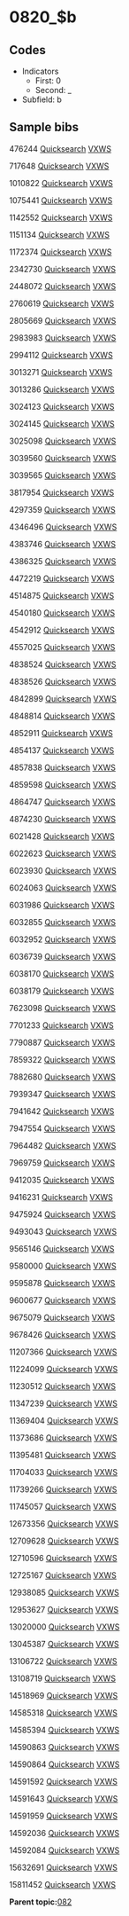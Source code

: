 # 0820\_$b

## Codes

-   Indicators
    -   First: 0
    -   Second: \_
-   Subfield: b

## Sample bibs

476244 [Quicksearch](https://search.library.yale.edu/catalog/476244) [VXWS](http://prodorbis.library.yale.edu:7014/vxws/GetHoldingsService?bibId=476244)

717648 [Quicksearch](https://search.library.yale.edu/catalog/717648) [VXWS](http://prodorbis.library.yale.edu:7014/vxws/GetHoldingsService?bibId=717648)

1010822 [Quicksearch](https://search.library.yale.edu/catalog/1010822) [VXWS](http://prodorbis.library.yale.edu:7014/vxws/GetHoldingsService?bibId=1010822)

1075441 [Quicksearch](https://search.library.yale.edu/catalog/1075441) [VXWS](http://prodorbis.library.yale.edu:7014/vxws/GetHoldingsService?bibId=1075441)

1142552 [Quicksearch](https://search.library.yale.edu/catalog/1142552) [VXWS](http://prodorbis.library.yale.edu:7014/vxws/GetHoldingsService?bibId=1142552)

1151134 [Quicksearch](https://search.library.yale.edu/catalog/1151134) [VXWS](http://prodorbis.library.yale.edu:7014/vxws/GetHoldingsService?bibId=1151134)

1172374 [Quicksearch](https://search.library.yale.edu/catalog/1172374) [VXWS](http://prodorbis.library.yale.edu:7014/vxws/GetHoldingsService?bibId=1172374)

2342730 [Quicksearch](https://search.library.yale.edu/catalog/2342730) [VXWS](http://prodorbis.library.yale.edu:7014/vxws/GetHoldingsService?bibId=2342730)

2448072 [Quicksearch](https://search.library.yale.edu/catalog/2448072) [VXWS](http://prodorbis.library.yale.edu:7014/vxws/GetHoldingsService?bibId=2448072)

2760619 [Quicksearch](https://search.library.yale.edu/catalog/2760619) [VXWS](http://prodorbis.library.yale.edu:7014/vxws/GetHoldingsService?bibId=2760619)

2805669 [Quicksearch](https://search.library.yale.edu/catalog/2805669) [VXWS](http://prodorbis.library.yale.edu:7014/vxws/GetHoldingsService?bibId=2805669)

2983983 [Quicksearch](https://search.library.yale.edu/catalog/2983983) [VXWS](http://prodorbis.library.yale.edu:7014/vxws/GetHoldingsService?bibId=2983983)

2994112 [Quicksearch](https://search.library.yale.edu/catalog/2994112) [VXWS](http://prodorbis.library.yale.edu:7014/vxws/GetHoldingsService?bibId=2994112)

3013271 [Quicksearch](https://search.library.yale.edu/catalog/3013271) [VXWS](http://prodorbis.library.yale.edu:7014/vxws/GetHoldingsService?bibId=3013271)

3013286 [Quicksearch](https://search.library.yale.edu/catalog/3013286) [VXWS](http://prodorbis.library.yale.edu:7014/vxws/GetHoldingsService?bibId=3013286)

3024123 [Quicksearch](https://search.library.yale.edu/catalog/3024123) [VXWS](http://prodorbis.library.yale.edu:7014/vxws/GetHoldingsService?bibId=3024123)

3024145 [Quicksearch](https://search.library.yale.edu/catalog/3024145) [VXWS](http://prodorbis.library.yale.edu:7014/vxws/GetHoldingsService?bibId=3024145)

3025098 [Quicksearch](https://search.library.yale.edu/catalog/3025098) [VXWS](http://prodorbis.library.yale.edu:7014/vxws/GetHoldingsService?bibId=3025098)

3039560 [Quicksearch](https://search.library.yale.edu/catalog/3039560) [VXWS](http://prodorbis.library.yale.edu:7014/vxws/GetHoldingsService?bibId=3039560)

3039565 [Quicksearch](https://search.library.yale.edu/catalog/3039565) [VXWS](http://prodorbis.library.yale.edu:7014/vxws/GetHoldingsService?bibId=3039565)

3817954 [Quicksearch](https://search.library.yale.edu/catalog/3817954) [VXWS](http://prodorbis.library.yale.edu:7014/vxws/GetHoldingsService?bibId=3817954)

4297359 [Quicksearch](https://search.library.yale.edu/catalog/4297359) [VXWS](http://prodorbis.library.yale.edu:7014/vxws/GetHoldingsService?bibId=4297359)

4346496 [Quicksearch](https://search.library.yale.edu/catalog/4346496) [VXWS](http://prodorbis.library.yale.edu:7014/vxws/GetHoldingsService?bibId=4346496)

4383746 [Quicksearch](https://search.library.yale.edu/catalog/4383746) [VXWS](http://prodorbis.library.yale.edu:7014/vxws/GetHoldingsService?bibId=4383746)

4386325 [Quicksearch](https://search.library.yale.edu/catalog/4386325) [VXWS](http://prodorbis.library.yale.edu:7014/vxws/GetHoldingsService?bibId=4386325)

4472219 [Quicksearch](https://search.library.yale.edu/catalog/4472219) [VXWS](http://prodorbis.library.yale.edu:7014/vxws/GetHoldingsService?bibId=4472219)

4514875 [Quicksearch](https://search.library.yale.edu/catalog/4514875) [VXWS](http://prodorbis.library.yale.edu:7014/vxws/GetHoldingsService?bibId=4514875)

4540180 [Quicksearch](https://search.library.yale.edu/catalog/4540180) [VXWS](http://prodorbis.library.yale.edu:7014/vxws/GetHoldingsService?bibId=4540180)

4542912 [Quicksearch](https://search.library.yale.edu/catalog/4542912) [VXWS](http://prodorbis.library.yale.edu:7014/vxws/GetHoldingsService?bibId=4542912)

4557025 [Quicksearch](https://search.library.yale.edu/catalog/4557025) [VXWS](http://prodorbis.library.yale.edu:7014/vxws/GetHoldingsService?bibId=4557025)

4838524 [Quicksearch](https://search.library.yale.edu/catalog/4838524) [VXWS](http://prodorbis.library.yale.edu:7014/vxws/GetHoldingsService?bibId=4838524)

4838526 [Quicksearch](https://search.library.yale.edu/catalog/4838526) [VXWS](http://prodorbis.library.yale.edu:7014/vxws/GetHoldingsService?bibId=4838526)

4842899 [Quicksearch](https://search.library.yale.edu/catalog/4842899) [VXWS](http://prodorbis.library.yale.edu:7014/vxws/GetHoldingsService?bibId=4842899)

4848814 [Quicksearch](https://search.library.yale.edu/catalog/4848814) [VXWS](http://prodorbis.library.yale.edu:7014/vxws/GetHoldingsService?bibId=4848814)

4852911 [Quicksearch](https://search.library.yale.edu/catalog/4852911) [VXWS](http://prodorbis.library.yale.edu:7014/vxws/GetHoldingsService?bibId=4852911)

4854137 [Quicksearch](https://search.library.yale.edu/catalog/4854137) [VXWS](http://prodorbis.library.yale.edu:7014/vxws/GetHoldingsService?bibId=4854137)

4857838 [Quicksearch](https://search.library.yale.edu/catalog/4857838) [VXWS](http://prodorbis.library.yale.edu:7014/vxws/GetHoldingsService?bibId=4857838)

4859598 [Quicksearch](https://search.library.yale.edu/catalog/4859598) [VXWS](http://prodorbis.library.yale.edu:7014/vxws/GetHoldingsService?bibId=4859598)

4864747 [Quicksearch](https://search.library.yale.edu/catalog/4864747) [VXWS](http://prodorbis.library.yale.edu:7014/vxws/GetHoldingsService?bibId=4864747)

4874230 [Quicksearch](https://search.library.yale.edu/catalog/4874230) [VXWS](http://prodorbis.library.yale.edu:7014/vxws/GetHoldingsService?bibId=4874230)

6021428 [Quicksearch](https://search.library.yale.edu/catalog/6021428) [VXWS](http://prodorbis.library.yale.edu:7014/vxws/GetHoldingsService?bibId=6021428)

6022623 [Quicksearch](https://search.library.yale.edu/catalog/6022623) [VXWS](http://prodorbis.library.yale.edu:7014/vxws/GetHoldingsService?bibId=6022623)

6023930 [Quicksearch](https://search.library.yale.edu/catalog/6023930) [VXWS](http://prodorbis.library.yale.edu:7014/vxws/GetHoldingsService?bibId=6023930)

6024063 [Quicksearch](https://search.library.yale.edu/catalog/6024063) [VXWS](http://prodorbis.library.yale.edu:7014/vxws/GetHoldingsService?bibId=6024063)

6031986 [Quicksearch](https://search.library.yale.edu/catalog/6031986) [VXWS](http://prodorbis.library.yale.edu:7014/vxws/GetHoldingsService?bibId=6031986)

6032855 [Quicksearch](https://search.library.yale.edu/catalog/6032855) [VXWS](http://prodorbis.library.yale.edu:7014/vxws/GetHoldingsService?bibId=6032855)

6032952 [Quicksearch](https://search.library.yale.edu/catalog/6032952) [VXWS](http://prodorbis.library.yale.edu:7014/vxws/GetHoldingsService?bibId=6032952)

6036739 [Quicksearch](https://search.library.yale.edu/catalog/6036739) [VXWS](http://prodorbis.library.yale.edu:7014/vxws/GetHoldingsService?bibId=6036739)

6038170 [Quicksearch](https://search.library.yale.edu/catalog/6038170) [VXWS](http://prodorbis.library.yale.edu:7014/vxws/GetHoldingsService?bibId=6038170)

6038179 [Quicksearch](https://search.library.yale.edu/catalog/6038179) [VXWS](http://prodorbis.library.yale.edu:7014/vxws/GetHoldingsService?bibId=6038179)

7623098 [Quicksearch](https://search.library.yale.edu/catalog/7623098) [VXWS](http://prodorbis.library.yale.edu:7014/vxws/GetHoldingsService?bibId=7623098)

7701233 [Quicksearch](https://search.library.yale.edu/catalog/7701233) [VXWS](http://prodorbis.library.yale.edu:7014/vxws/GetHoldingsService?bibId=7701233)

7790887 [Quicksearch](https://search.library.yale.edu/catalog/7790887) [VXWS](http://prodorbis.library.yale.edu:7014/vxws/GetHoldingsService?bibId=7790887)

7859322 [Quicksearch](https://search.library.yale.edu/catalog/7859322) [VXWS](http://prodorbis.library.yale.edu:7014/vxws/GetHoldingsService?bibId=7859322)

7882680 [Quicksearch](https://search.library.yale.edu/catalog/7882680) [VXWS](http://prodorbis.library.yale.edu:7014/vxws/GetHoldingsService?bibId=7882680)

7939347 [Quicksearch](https://search.library.yale.edu/catalog/7939347) [VXWS](http://prodorbis.library.yale.edu:7014/vxws/GetHoldingsService?bibId=7939347)

7941642 [Quicksearch](https://search.library.yale.edu/catalog/7941642) [VXWS](http://prodorbis.library.yale.edu:7014/vxws/GetHoldingsService?bibId=7941642)

7947554 [Quicksearch](https://search.library.yale.edu/catalog/7947554) [VXWS](http://prodorbis.library.yale.edu:7014/vxws/GetHoldingsService?bibId=7947554)

7964482 [Quicksearch](https://search.library.yale.edu/catalog/7964482) [VXWS](http://prodorbis.library.yale.edu:7014/vxws/GetHoldingsService?bibId=7964482)

7969759 [Quicksearch](https://search.library.yale.edu/catalog/7969759) [VXWS](http://prodorbis.library.yale.edu:7014/vxws/GetHoldingsService?bibId=7969759)

9412035 [Quicksearch](https://search.library.yale.edu/catalog/9412035) [VXWS](http://prodorbis.library.yale.edu:7014/vxws/GetHoldingsService?bibId=9412035)

9416231 [Quicksearch](https://search.library.yale.edu/catalog/9416231) [VXWS](http://prodorbis.library.yale.edu:7014/vxws/GetHoldingsService?bibId=9416231)

9475924 [Quicksearch](https://search.library.yale.edu/catalog/9475924) [VXWS](http://prodorbis.library.yale.edu:7014/vxws/GetHoldingsService?bibId=9475924)

9493043 [Quicksearch](https://search.library.yale.edu/catalog/9493043) [VXWS](http://prodorbis.library.yale.edu:7014/vxws/GetHoldingsService?bibId=9493043)

9565146 [Quicksearch](https://search.library.yale.edu/catalog/9565146) [VXWS](http://prodorbis.library.yale.edu:7014/vxws/GetHoldingsService?bibId=9565146)

9580000 [Quicksearch](https://search.library.yale.edu/catalog/9580000) [VXWS](http://prodorbis.library.yale.edu:7014/vxws/GetHoldingsService?bibId=9580000)

9595878 [Quicksearch](https://search.library.yale.edu/catalog/9595878) [VXWS](http://prodorbis.library.yale.edu:7014/vxws/GetHoldingsService?bibId=9595878)

9600677 [Quicksearch](https://search.library.yale.edu/catalog/9600677) [VXWS](http://prodorbis.library.yale.edu:7014/vxws/GetHoldingsService?bibId=9600677)

9675079 [Quicksearch](https://search.library.yale.edu/catalog/9675079) [VXWS](http://prodorbis.library.yale.edu:7014/vxws/GetHoldingsService?bibId=9675079)

9678426 [Quicksearch](https://search.library.yale.edu/catalog/9678426) [VXWS](http://prodorbis.library.yale.edu:7014/vxws/GetHoldingsService?bibId=9678426)

11207366 [Quicksearch](https://search.library.yale.edu/catalog/11207366) [VXWS](http://prodorbis.library.yale.edu:7014/vxws/GetHoldingsService?bibId=11207366)

11224099 [Quicksearch](https://search.library.yale.edu/catalog/11224099) [VXWS](http://prodorbis.library.yale.edu:7014/vxws/GetHoldingsService?bibId=11224099)

11230512 [Quicksearch](https://search.library.yale.edu/catalog/11230512) [VXWS](http://prodorbis.library.yale.edu:7014/vxws/GetHoldingsService?bibId=11230512)

11347239 [Quicksearch](https://search.library.yale.edu/catalog/11347239) [VXWS](http://prodorbis.library.yale.edu:7014/vxws/GetHoldingsService?bibId=11347239)

11369404 [Quicksearch](https://search.library.yale.edu/catalog/11369404) [VXWS](http://prodorbis.library.yale.edu:7014/vxws/GetHoldingsService?bibId=11369404)

11373686 [Quicksearch](https://search.library.yale.edu/catalog/11373686) [VXWS](http://prodorbis.library.yale.edu:7014/vxws/GetHoldingsService?bibId=11373686)

11395481 [Quicksearch](https://search.library.yale.edu/catalog/11395481) [VXWS](http://prodorbis.library.yale.edu:7014/vxws/GetHoldingsService?bibId=11395481)

11704033 [Quicksearch](https://search.library.yale.edu/catalog/11704033) [VXWS](http://prodorbis.library.yale.edu:7014/vxws/GetHoldingsService?bibId=11704033)

11739266 [Quicksearch](https://search.library.yale.edu/catalog/11739266) [VXWS](http://prodorbis.library.yale.edu:7014/vxws/GetHoldingsService?bibId=11739266)

11745057 [Quicksearch](https://search.library.yale.edu/catalog/11745057) [VXWS](http://prodorbis.library.yale.edu:7014/vxws/GetHoldingsService?bibId=11745057)

12673356 [Quicksearch](https://search.library.yale.edu/catalog/12673356) [VXWS](http://prodorbis.library.yale.edu:7014/vxws/GetHoldingsService?bibId=12673356)

12709628 [Quicksearch](https://search.library.yale.edu/catalog/12709628) [VXWS](http://prodorbis.library.yale.edu:7014/vxws/GetHoldingsService?bibId=12709628)

12710596 [Quicksearch](https://search.library.yale.edu/catalog/12710596) [VXWS](http://prodorbis.library.yale.edu:7014/vxws/GetHoldingsService?bibId=12710596)

12725167 [Quicksearch](https://search.library.yale.edu/catalog/12725167) [VXWS](http://prodorbis.library.yale.edu:7014/vxws/GetHoldingsService?bibId=12725167)

12938085 [Quicksearch](https://search.library.yale.edu/catalog/12938085) [VXWS](http://prodorbis.library.yale.edu:7014/vxws/GetHoldingsService?bibId=12938085)

12953627 [Quicksearch](https://search.library.yale.edu/catalog/12953627) [VXWS](http://prodorbis.library.yale.edu:7014/vxws/GetHoldingsService?bibId=12953627)

13020000 [Quicksearch](https://search.library.yale.edu/catalog/13020000) [VXWS](http://prodorbis.library.yale.edu:7014/vxws/GetHoldingsService?bibId=13020000)

13045387 [Quicksearch](https://search.library.yale.edu/catalog/13045387) [VXWS](http://prodorbis.library.yale.edu:7014/vxws/GetHoldingsService?bibId=13045387)

13106722 [Quicksearch](https://search.library.yale.edu/catalog/13106722) [VXWS](http://prodorbis.library.yale.edu:7014/vxws/GetHoldingsService?bibId=13106722)

13108719 [Quicksearch](https://search.library.yale.edu/catalog/13108719) [VXWS](http://prodorbis.library.yale.edu:7014/vxws/GetHoldingsService?bibId=13108719)

14518969 [Quicksearch](https://search.library.yale.edu/catalog/14518969) [VXWS](http://prodorbis.library.yale.edu:7014/vxws/GetHoldingsService?bibId=14518969)

14585318 [Quicksearch](https://search.library.yale.edu/catalog/14585318) [VXWS](http://prodorbis.library.yale.edu:7014/vxws/GetHoldingsService?bibId=14585318)

14585394 [Quicksearch](https://search.library.yale.edu/catalog/14585394) [VXWS](http://prodorbis.library.yale.edu:7014/vxws/GetHoldingsService?bibId=14585394)

14590863 [Quicksearch](https://search.library.yale.edu/catalog/14590863) [VXWS](http://prodorbis.library.yale.edu:7014/vxws/GetHoldingsService?bibId=14590863)

14590864 [Quicksearch](https://search.library.yale.edu/catalog/14590864) [VXWS](http://prodorbis.library.yale.edu:7014/vxws/GetHoldingsService?bibId=14590864)

14591592 [Quicksearch](https://search.library.yale.edu/catalog/14591592) [VXWS](http://prodorbis.library.yale.edu:7014/vxws/GetHoldingsService?bibId=14591592)

14591643 [Quicksearch](https://search.library.yale.edu/catalog/14591643) [VXWS](http://prodorbis.library.yale.edu:7014/vxws/GetHoldingsService?bibId=14591643)

14591959 [Quicksearch](https://search.library.yale.edu/catalog/14591959) [VXWS](http://prodorbis.library.yale.edu:7014/vxws/GetHoldingsService?bibId=14591959)

14592036 [Quicksearch](https://search.library.yale.edu/catalog/14592036) [VXWS](http://prodorbis.library.yale.edu:7014/vxws/GetHoldingsService?bibId=14592036)

14592084 [Quicksearch](https://search.library.yale.edu/catalog/14592084) [VXWS](http://prodorbis.library.yale.edu:7014/vxws/GetHoldingsService?bibId=14592084)

15632691 [Quicksearch](https://search.library.yale.edu/catalog/15632691) [VXWS](http://prodorbis.library.yale.edu:7014/vxws/GetHoldingsService?bibId=15632691)

15811452 [Quicksearch](https://search.library.yale.edu/catalog/15811452) [VXWS](http://prodorbis.library.yale.edu:7014/vxws/GetHoldingsService?bibId=15811452)

**Parent topic:**[082](../../tags/082/082.md)


